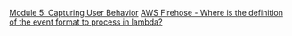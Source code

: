 
[Module 5: Capturing User Behavior](https://github.com/aws-samples/aws-modern-application-workshop/tree/python/module-5)
[AWS Firehose - Where is the definition of the event format to process in lambda?
](https://stackoverflow.com/questions/60734063/aws-firehose-where-is-the-definition-of-the-event-format-to-process-in-lambda/)

